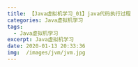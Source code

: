 ```yaml
---
title: 【Java虚拟机学习_01】java代码执行过程
categories: Java虚拟机学习
tags:
  - Java虚拟机学习
excerpt: Java虚拟机学习
date: 2020-01-13 20:33:36
img:  /images/jvm/jvm.jpg
---
```




